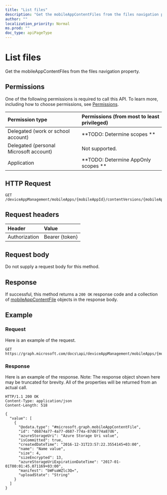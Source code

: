 ```yaml
---
title: "List files"
description: "Get the mobileAppContentFiles from the files navigation property."
author: ""
localization_priority: Normal
ms.prod: ""
doc_type: apiPageType
---
```


# List files

Get the mobileAppContentFiles from the files navigation property.

## Permissions
One of the following permissions is required to call this API. To learn more, including how to choose permissions, see [Permissions](/concepts/permissions-reference.md).

|Permission type|Permissions (from most to least privileged)|
|:---|:---|
|Delegated (work or school account)|**TODO: Determine scopes **|
|Delegated (personal Microsoft account)|Not supported.|
|Application|**TODO: Determine AppOnly scopes **|

## HTTP Request
<!-- {
  "blockType": "ignored"
}
-->
``` http
GET /deviceAppManagement/mobileApps/{mobileAppId}/contentVersions/{mobileAppContentId}/files
```

## Request headers
|Header|Value|
|:---|:---|
|Authorization|Bearer {token}|

## Request body
Do not supply a request body for this method.

## Response
If successful, this method returns a `200 OK` response code and a collection of [mobileAppContentFile](../resources/mobileappcontentfile.md) objects in the response body.

## Example

### Request
Here is an example of the request.
<!-- {
  "blockType": "request",
  "name": "get_mobileappcontentfile"
}
-->
``` http
GET https://graph.microsoft.com/docs\api/deviceAppManagement/mobileApps/{mobileAppId}/contentVersions/{mobileAppContentId}/files
```

### Response
Here is an example of the response. Note: The response object shown here may be truncated for brevity. All of the properties will be returned from an actual call.
<!-- {
  "blockType": "response",
  "truncated": true,
  "@odata.type": "collection(microsoft.graph.mobileappcontentfile)"
}
-->
``` http
HTTP/1.1 200 OK
Content-Type: application/json
Content-Length: 518

{
  "value": [
    {
      "@odata.type": "#microsoft.graph.mobileAppContentFile",
      "id": "d6874a77-4a77-d687-774a-87d6774a87d6",
      "azureStorageUri": "Azure Storage Uri value",
      "isCommitted": true,
      "createdDateTime": "2016-12-31T23:57:22.3554145+03:00",
      "name": "Name value",
      "size": 4,
      "sizeEncrypted": 13,
      "azureStorageUriExpirationDateTime": "2017-01-01T00:01:45.071169+03:00",
      "manifest": "bWFuaWZlc3Q=",
      "uploadState": "String"
    }
  ]
}
```

